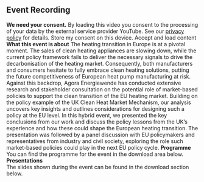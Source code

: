 ##  Event Recording 
**We need your consent.**
By loading this video you consent to the processing of your data by the external service provider YouTube. See our ​[privacy policy](https://www.agora-energiewende.org/privacy-policy)​ for details.
Store my consent on this device.
Accept and load content
**What this event is about**
The heating transition in Europe is at a pivotal moment. The sales of clean heating appliances are slowing down, while the current policy framework fails to deliver the necessary signals to drive the decarbonisation of the heating market. Consequently, both manufacturers and consumers hesitate to fully embrace clean heating solutions, putting the future competitiveness of European heat pump manufacturing at risk.
Against this backdrop, Agora Energiewende has conducted extensive research and stakeholder consultation on the potential role of market-based policies to support the clean transition of the EU heating market. Building on the policy example of the UK Clean Heat Market Mechanism, our analysis uncovers key insights and outlines considerations for designing such a policy at the EU level.
In this hybrid event, we presented the key conclusions from our work and discuss the policy lessons from the UK’s experience and how these could shape the European heating transition. The presentation was followed by a panel discussion with EU policymakers and representatives from industry and civil society, exploring the role such market-based policies could play in the next EU policy cycle. 
**Programme**  
You can find the programme for the event in the download area below.
**Presentations**  
The slides shown during the event can be found in the download section below.